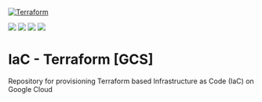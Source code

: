 [![Terraform](https://github.com/shahidain/terraform-gcs-infra/actions/workflows/terraform.yaml/badge.svg)](https://github.com/shahidain/terraform-gcs-infra/actions/workflows/terraform.yaml)

<a href="#"><img src="https://img.shields.io/badge/GitHub-100000?style=for-the-badge&logo=github&logoColor=white" /></a>
<a href="#"><img src="https://img.shields.io/badge/github%20actions-%232671E5.svg?style=for-the-badge&logo=githubactions&logoColor=white" /></a>
<a href="#"><img src="https://img.shields.io/badge/Terraform-018749?style=for-the-badge&logo=terraform&logoColor=white" /></a>
<a href="#"><img src="https://img.shields.io/badge/Google_Cloud-4285F4?style=for-the-badge&logo=google-cloud&logoColor=white" /></a>

# IaC - Terraform [GCS]
Repository for provisioning Terraform based Infrastructure as Code (IaC) on Google Cloud
